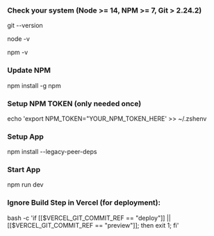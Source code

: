 ### Check your system (Node >= 14, NPM >= 7, Git > 2.24.2)

git --version

node -v

npm -v

### Update NPM

npm install -g npm

### Setup NPM TOKEN (only needed once)

echo 'export NPM_TOKEN="YOUR_NPM_TOKEN_HERE' >> ~/.zshenv

### Setup App

npm install --legacy-peer-deps

### Start App

npm run dev

### Ignore Build Step in Vercel (for deployment):

bash -c 'if [[$VERCEL_GIT_COMMIT_REF == "deploy"]] || [[$VERCEL_GIT_COMMIT_REF == "preview"]]; then exit 1; fi'
